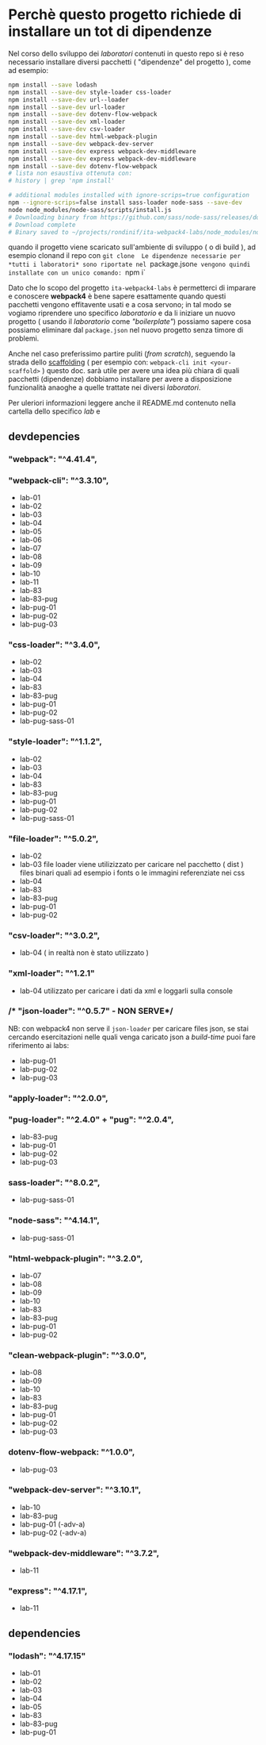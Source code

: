 # Perchè questo progetto richiede di installare un tot di dipendenze

Nel corso dello sviluppo dei *laboratori* contenuti in questo repo 
si è reso necessario installare diversi pacchetti ( "dipendenze" del progetto ), come ad esempio:
``` bash 
npm install --save lodash
npm install --save-dev style-loader css-loader
npm install --save-dev url--loader
npm install --save-dev url-loader
npm install --save-dev dotenv-flow-webpack 
npm install --save-dev xml-loader
npm install --save-dev csv-loader
npm install --save-dev html-webpack-plugin
npm install --save-dev webpack-dev-server
npm install --save-dev express webpack-dev-middleware
npm install --save-dev express webpack-dev-middleware
npm install --save-dev dotenv-flow-webpack
# lista non esaustiva ottenuta con: 
# history | grep 'npm install'

# additional modules installed with ignore-scrips=true configuration
npm --ignore-scrips=false install sass-loader node-sass --save-dev
node node_modules/node-sass/scripts/install.js 
# Downloading binary from https://github.com/sass/node-sass/releases/download/v4.14.1/darwin-x64-72_binding.node
# Download complete
# Binary saved to ~/projects/rondinif/ita-webpack4-labs/node_modules/node-sass/vendor/darwin-x64-72/binding.node
```
quando il progetto viene scaricato sull'ambiente di sviluppo ( o di build ), 
ad esempio clonand il repo con `git clone 
Le dipendenze necessarie per *tutti i laboratori* sono riportate nel `package.json` e vengono quindi installate con un unico comando:  `npm i`

Dato che lo scopo del progetto `ita-webpack4-labs` è permetterci di imparare e conoscere **webpack4** è bene sapere esattamente quando questi pacchetti vengono effitavente usati e a cosa servono; in tal modo se vogiamo riprendere uno specifico *laboratorio* e da li iniziare un nuovo progetto ( usando il *laboratorio* come *"boilerplate"*) possiamo sapere cosa possiamo eliminare dal `package.json` nel nuovo progetto senza timore di problemi.

Anche nel caso preferissimo partire puliti (*from scratch*), seguendo la strada dello [scaffolding](https://webpack.js.org/guides/scaffolding/) ( per esempio con: `webpack-cli init <your-scaffold>` ) questo doc. sarà utile per avere una idea più chiara di quali pacchetti (dipendenze) dobbiamo installare per avere a disposizione funzionalità anaoghe a quelle trattate nei diversi *laboratori*.

Per uleriori informazioni leggere anche il README.md contenuto nella cartella dello specifico *lab* e 

## devdepencies 
<!-- WEBPACK  -->
###    "webpack": "^4.41.4",
###    "webpack-cli": "^3.3.10",
- lab-01
- lab-02
- lab-03
- lab-04
- lab-05
- lab-06
- lab-07
- lab-08
- lab-09
- lab-10
- lab-11
- lab-83
- lab-83-pug 
- lab-pug-01
- lab-pug-02
- lab-pug-03

<!-- LOADERS -->

###     "css-loader": "^3.4.0",
- lab-02
- lab-03
- lab-04
- lab-83
- lab-83-pug 
- lab-pug-01
- lab-pug-02
- lab-pug-sass-01

###     "style-loader": "^1.1.2",
- lab-02
- lab-03
- lab-04
- lab-83
- lab-83-pug 
- lab-pug-01
- lab-pug-02
- lab-pug-sass-01

###     "file-loader": "^5.0.2",
- lab-02
- lab-03
file loader viene utilizizzato per caricare nel pacchetto ( dist ) files binari quali ad esempio i fonts o le immagini referenziate nei css
- lab-04
- lab-83
- lab-83-pug 
- lab-pug-01
- lab-pug-02

###    "csv-loader": "^3.0.2",
- lab-04 ( in realtà non è stato utilizzato )
###    "xml-loader": "^1.2.1"
- lab-04 
utilizzato per caricare i dati da xml e loggarli sulla console

###  /*  "json-loader": "^0.5.7" - NON SERVE*/
NB: con webpack4 non serve il `json-loader` per caricare files json, 
se stai cercando esercitazioni nelle quali venga caricato json a *build-time* puoi fare riferimento ai labs:
- lab-pug-01
- lab-pug-02
- lab-pug-03 

###    "apply-loader": "^2.0.0",
<!-- PUG / JADE -->
### "pug-loader": "^2.4.0" + "pug": "^2.0.4",
- lab-83-pug 
- lab-pug-01
- lab-pug-02
- lab-pug-03

<!-- SASS SCSS -->
### sass-loader": "^8.0.2", 
- lab-pug-sass-01

### "node-sass": "^4.14.1",

- lab-pug-sass-01

<!-- PLUGINS -->
### "html-webpack-plugin": "^3.2.0",
- lab-07
- lab-08
- lab-09
- lab-10
- lab-83
- lab-83-pug 
- lab-pug-01
- lab-pug-02

### "clean-webpack-plugin": "^3.0.0",
- lab-08
- lab-09
- lab-10
- lab-83
- lab-83-pug 
- lab-pug-01
- lab-pug-02
- lab-pug-03

### dotenv-flow-webpack: "^1.0.0",
- lab-pug-03

<!-- DEVTOOLS -->
### "webpack-dev-server": "^3.10.1",
- lab-10
- lab-83-pug 
- lab-pug-01 (-adv-a)
- lab-pug-02 (-adv-a)

### "webpack-dev-middleware": "^3.7.2",
- lab-11

### "express": "^4.17.1",
- lab-11

<!-- ----[ APPLICATION DEPENDECIES ] ------- -->
## dependencies
###    "lodash": "^4.17.15" 
- lab-01
- lab-02
- lab-03
- lab-04
- lab-05
- lab-83
- lab-83-pug 
- lab-pug-01
<!-- - lab-pug-02  ?? controllare -->







<!--
20200612 - temporaneamente sospeso perchè npm audit riportava vulnerabilità in una delle sue dipendenze

## altre dev-dependencies
###    "commitlint": "^8.2.0",
migliora i processi di *ci/cd* mantenendo uniforme lo stile dei messaggi di commit, vedi anche 
- [husky - git hooks made easy ](https://github.com/typicode/husky) 
- [commitlint -  lint commit messages ](https://github.com/conventional-changelog/commitlint) 
- [slides circa i vantaggi di usare *convenzioni* anche per i messaggi di commit - by Mario Nebl](https://slides.com/marionebl/the-perks-of-committing-with-conventions#/10)
-->